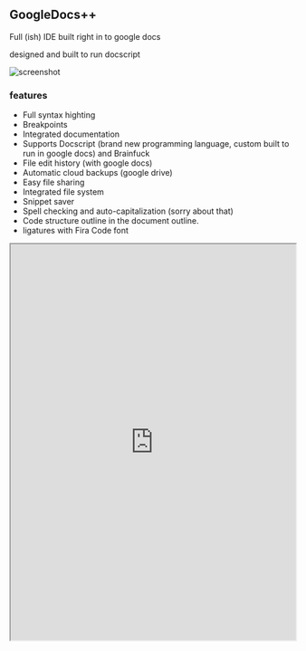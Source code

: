 ## GoogleDocs++
Full (ish) IDE built right in to google docs

designed and built to run docscript

<!-- META A full IDE made in a google doc. META -->
<!-- STAR ICON -->

![screenshot](https://ollielynas.github.io/md_files/portfolio/esolangs/Screenshot%202023-09-13%20194709.png)


### features
 - Full syntax highting
 - Breakpoints
 - Integrated documentation
 - Supports Docscript (brand new programming language, custom built to run in google docs) and Brainfuck
 - File edit history (with google docs)
 - Automatic cloud backups (google drive)
 - Easy file sharing
 - Integrated file system
 - Snippet saver
 - Spell checking and auto-capitalization (sorry about that)
 - Code structure outline in the document outline. 
 - ligatures with Fira Code font 

<iframe src="https://docs.google.com/document/d/e/2PACX-1vSV7saPBxNrxc5NfddK_Uxa4v9kuFU9Qn5a5p8FUDIQNL_5Boi1hMN9Hj1WXcIphCMXhZXhUAq98K38/pub?embedded=true" width= "100%" height="700px"></iframe>
<!-- LAST EDITED 1700395681 LAST EDITED-->